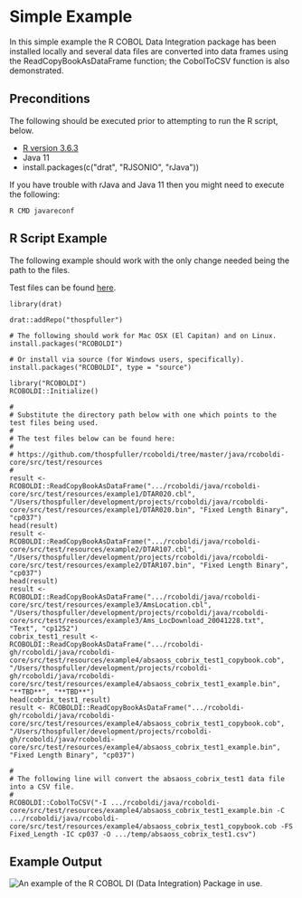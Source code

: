 # Simple Example

In this simple example the R COBOL Data Integration package has been installed locally and several data files are
converted into data frames using the ReadCopyBookAsDataFrame function; the CobolToCSV function is also demonstrated.

## Preconditions

The following should be executed prior to attempting to run the R script, below.

- [R version 3.6.3](https://cran.r-project.org/bin/)
- Java 11
- install.packages(c("drat", "RJSONIO", "rJava"))

If you have trouble with rJava and Java 11 then you might need to execute the following:

```R CMD javareconf```

## R Script Example

The following example should work with the only change needed being the path to the files.

Test files can be found [here](tree/master/java/rcoboldi-core/src/test/resources).

```
library(drat)

drat::addRepo("thospfuller")

# The following should work for Mac OSX (El Capitan) and on Linux.
install.packages("RCOBOLDI")

# Or install via source (for Windows users, specifically).
install.packages("RCOBOLDI", type = "source")

library("RCOBOLDI")
RCOBOLDI::Initialize()

#
# Substitute the directory path below with one which points to the test files being used.
# 
# The test files below can be found here:
# 
# https://github.com/thospfuller/rcoboldi/tree/master/java/rcoboldi-core/src/test/resources 
#
result <- RCOBOLDI::ReadCopyBookAsDataFrame(".../rcoboldi/java/rcoboldi-core/src/test/resources/example1/DTAR020.cbl", "/Users/thospfuller/development/projects/rcoboldi/java/rcoboldi-core/src/test/resources/example1/DTAR020.bin", "Fixed Length Binary", "cp037")
head(result)
result <- RCOBOLDI::ReadCopyBookAsDataFrame(".../rcoboldi/java/rcoboldi-core/src/test/resources/example2/DTAR107.cbl", "/Users/thospfuller/development/projects/rcoboldi/java/rcoboldi-core/src/test/resources/example2/DTAR107.bin", "Fixed Length Binary", "cp037")
head(result)
result <- RCOBOLDI::ReadCopyBookAsDataFrame(".../rcoboldi/java/rcoboldi-core/src/test/resources/example3/AmsLocation.cbl", "/Users/thospfuller/development/projects/rcoboldi/java/rcoboldi-core/src/test/resources/example3/Ams_LocDownload_20041228.txt", "Text", "cp1252")
cobrix_test1_result <- RCOBOLDI::ReadCopyBookAsDataFrame(".../rcoboldi-gh/rcoboldi/java/rcoboldi-core/src/test/resources/example4/absaoss_cobrix_test1_copybook.cob", "/Users/thospfuller/development/projects/rcoboldi-gh/rcoboldi/java/rcoboldi-core/src/test/resources/example4/absaoss_cobrix_test1_example.bin", "**TBD**", "**TBD**")
head(cobrix_test1_result)
result <- RCOBOLDI::ReadCopyBookAsDataFrame(".../rcoboldi-gh/rcoboldi/java/rcoboldi-core/src/test/resources/example4/absaoss_cobrix_test1_copybook.cob", "/Users/thospfuller/development/projects/rcoboldi-gh/rcoboldi/java/rcoboldi-core/src/test/resources/example4/absaoss_cobrix_test1_example.bin", "Fixed Length Binary", "cp037")

#
# The following line will convert the absaoss_cobrix_test1 data file into a CSV file.
#
RCOBOLDI::CobolToCSV("-I .../rcoboldi/java/rcoboldi-core/src/test/resources/example4/absaoss_cobrix_test1_example.bin -C .../rcoboldi/java/rcoboldi-core/src/test/resources/example4/absaoss_cobrix_test1_copybook.cob -FS Fixed_Length -IC cp037 -O .../temp/absaoss_cobrix_test1.csv")
```

## Example Output

![An example of the R COBOL DI (Data Integration) Package in use.](images/RCOBOLDIPackageInAction.png "An example of the R COBOL DI (Data Integration) Package in use.")